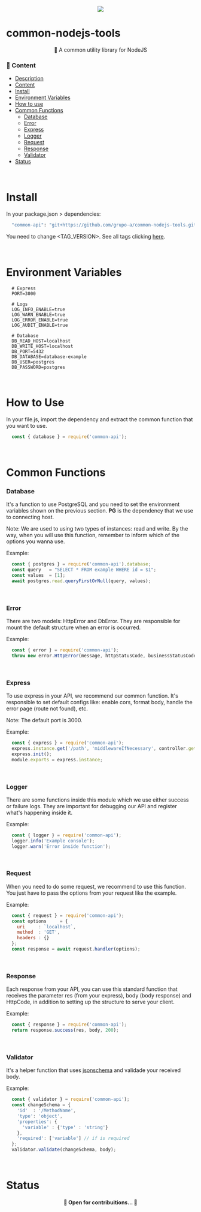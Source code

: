 <p align="center">
  <a href="https://www.grupoa.com.br/" target="_blank">
    <img src="https://www.grupoa.com.br/hs-fs/hubfs/logo-grupoa.png?width=136&name=logo-grupoa.png" />
  </a>
</p>

<a name="description"/>

# common-nodejs-tools
<p align="center">🚀 A common utility library for NodeJS</p>


<a name="content"/>

###  🏁 Content
<!--ts-->
   * [Description](#description)
   * [Content](#content)
   * [Install](#install)
   * [Environment Variables](#environment-variables)
   * [How to use](#how-to-use)
   * [Common Functions](#common-functions)
      * [Database](#function-database)
      * [Error](#function-error)
      * [Express](#function-express)
      * [Logger](#function-logger)
      * [Request](#function-request)
      * [Response](#function-response)
      * [Validator](#function-validator)
   * [Status](#status)
<!--te-->

<br>
<a name="install"/>

# Install
In your package.json > dependencies:
``` bash
  "common-api": "git+https://github.com/grupo-a/common-nodejs-tools.git#<TAG_VERSION>"
```
You need to change <TAG_VERSION>. See all tags clicking <a href="https://github.com/grupo-a/common-nodejs-tools/tags"> here</a>.

<br>
<a name="environment-variables"/>

# Environment Variables
```env
  # Express
  PORT=3000

  # Logs
  LOG_INFO_ENABLE=true
  LOG_WARN_ENABLE=true
  LOG_ERROR_ENABLE=true
  LOG_AUDIT_ENABLE=true

  # Database
  DB_READ_HOST=localhost
  DB_WRITE_HOST=localhost
  DB_PORT=5432
  DB_DATABASE=database-example
  DB_USER=postgres
  DB_PASSWORD=postgres
```

<br>
<a name="how-to-use"/>

# How to Use
In your file.js, import the dependency and extract the common function that you want to use.

``` javascript
  const { database } = require('common-api');
```

<br>
<a name="common-functions"/>

# Common Functions
<a name="function-database"/>

### Database
It's a function to use PostgreSQL and you need to set the environment variables shown on the previous section. **PG** is the dependency that we use to connecting host.

Note: We are used to using two types of instances: read and write. By the way, when you will use this function, remember to inform which of the options you wanna use.

Example:
``` javascript
  const { postgres } = require('common-api').database;
  const query   = "SELECT * FROM example WHERE id = $1";
  const values  = [1];
  await postgres.read.queryFirstOrNull(query, values);
```
<br>
<a name="function-error"/>

### Error
There are two models: HttpError and DbError. They are responsible for mount the default structure when an error is occurred.

Example:
``` javascript
  const { error } = require('common-api');
  throw new error.HttpError(message, httpStatusCode, businessStatusCode);
```
<br>
<a name="function-express"/>

### Express
To use express in your API, we recommend our common function. It's responsible to set default configs like: enable cors, format body, handle the error page (route not found), etc.

Note: The default port is 3000.

Example:
``` javascript
  const { express } = require('common-api');
  express.instance.get('/path', 'middlewareIfNecessary', controller.get);
  express.init();
  module.exports = express.instance;
```

<br>
<a name="function-logger"/>

### Logger
There are some functions inside this module which we use either success or failure logs. They are important for debugging our API and register what's happening inside it.

Example:
``` javascript
  const { logger } = require('common-api');
  logger.info('Example console');
  logger.warn('Error inside function');
```

<br>
<a name="function-request"/>

### Request
When you need to do some request, we recommend to use this function. You just have to pass the options from your request like the example.

Example:
``` javascript
  const { request } = require('common-api');
  const options     = {
    uri     : `localhost`,
    method  : 'GET',
    headers : {}
  };
  const response = await request.handler(options);
```


<br>
<a name="function-response"/>

### Response
Each response from your API, you can use this standard function that receives the parameter res (from your express), body (body response) and HttpCode, in addition to setting up the structure to serve your client.

Example:
``` javascript
  const { response } = require('common-api');
  return response.success(res, body, 200);
```


<br>
<a name="function-validator"/>

### Validator
It's a helper function that uses <a href="https://www.npmjs.com/package/jsonschema">jsonschema</a> and validade your received body.

Example:
``` javascript
  const { validator } = require('common-api');
  const changeSchema = {
    'id'  : '/MethodName',
    'type': 'object',
    'properties': {
      'variable' : {'type' : 'string'}
    },
    'required': ['variable'] // if is required
  };
  validator.validate(changeSchema, body);
```

<br>
<a name="status"/>

# Status
<h4 align="center">
	🚧  Open for contribuitions...   🚧
</h4>